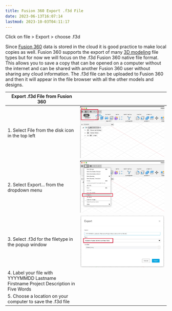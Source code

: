 ```yaml
---
title: Fusion 360 Export .f3d File
date: 2023-06-13T16:07:14
lastmod: 2023-10-03T04:11:17
---
```


Click on file > Export > choose .f3d

Since [Fusion 360](./fusion-360.md) data is stored in the cloud it is good practice to make local copies as well. Fusion 360 supports the export of many [3D modeling](../3d-modeling.md) file types but for now we will focus on the .f3d Fusion 360 native file format. This allows you to save a copy that can be opened on a computer without the internet and can be shared with another Fusion 360 user without sharing any cloud information. The .f3d file can be uploaded to Fusion 360 and then it will appear in the file browser with all the other models and designs.

<div class="responsive-table-markdown">

| Export .f3d File from Fusion 360                                                      |                                                                                                                              |
| ------------------------------------------------------------------------------------- | ---------------------------------------------------------------------------------------------------------------------------- |
| 1. Select File from the disk icon in the top left                                     | ![Select file from the top left Fusion 360 menu](attachments/2023-01-fusion-360-select-file-menu-for-export.jpg)             |
| 2. Select Export... from the dropdown menu                                            | ![Select export from from the Fusion 360 menu](attachments/2023-02-fusion-360-select-export-from-menu-for-export.jpg)        |
| 3. Select .f3d for the filetype in the popup window                                   | ![Select f3d for filetype from popup menu](attachments/2023-03-fusion-360-select-f3d-for-file-type-from-menu-for-export.jpg) |
| 4. Label your file with YYYYMMDD Lastname Firstname Project Description in Five Words |                                                                                                                              |
| 5. Choose a location on your computer to save the .f3d file                           |                                                                                                                              |

</div>

